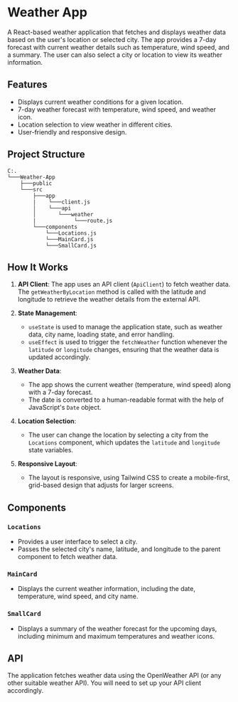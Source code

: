 # Weather App

A React-based weather application that fetches and displays weather data based on the user's location or selected city. The app provides a 7-day forecast with current weather details such as temperature, wind speed, and a summary. The user can also select a city or location to view its weather information.

## Features

- Displays current weather conditions for a given location.
- 7-day weather forecast with temperature, wind speed, and weather icon.
- Location selection to view weather in different cities.
- User-friendly and responsive design.


## Project Structure

```
C:.
└───Weather-App
    ├───public
    └───src
        ├───app
        |    └───client.js
        │    └───api
        │       └───weather
        |            └───route.js
        └───components
            └───Locations.js
            └───MainCard.js
            └───SmallCard.js 
```


  
## How It Works

1. **API Client**: The app uses an API client (`ApiClient`) to fetch weather data. The `getWeatherByLocation` method is called with the latitude and longitude to retrieve the weather details from the external API.

2. **State Management**: 
   - `useState` is used to manage the application state, such as weather data, city name, loading state, and error handling.
   - `useEffect` is used to trigger the `fetchWeather` function whenever the `latitude` or `longitude` changes, ensuring that the weather data is updated accordingly.

3. **Weather Data**:
   - The app shows the current weather (temperature, wind speed) along with a 7-day forecast.
   - The date is converted to a human-readable format with the help of JavaScript's `Date` object.

4. **Location Selection**:
   - The user can change the location by selecting a city from the `Locations` component, which updates the `latitude` and `longitude` state variables.

5. **Responsive Layout**:
   - The layout is responsive, using Tailwind CSS to create a mobile-first, grid-based design that adjusts for larger screens.

## Components

### `Locations`

- Provides a user interface to select a city.
- Passes the selected city's name, latitude, and longitude to the parent component to fetch weather data.

### `MainCard`

- Displays the current weather information, including the date, temperature, wind speed, and city name.

### `SmallCard`

- Displays a summary of the weather forecast for the upcoming days, including minimum and maximum temperatures and weather icons.

## API

The application fetches weather data using the OpenWeather API (or any other suitable weather API). You will need to set up your API client accordingly.

